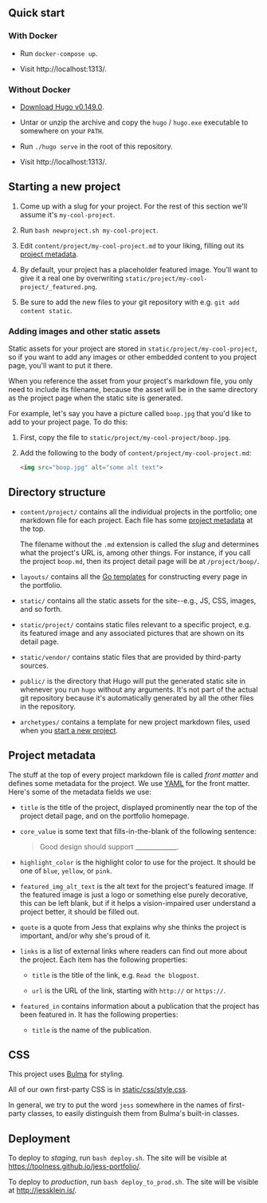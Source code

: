 ## Quick start

### With Docker

* Run `docker-compose up`.

* Visit http://localhost:1313/.

### Without Docker

* [Download Hugo v0.149.0](https://github.com/gohugoio/hugo/releases/tag/v0.149.0).

* Untar or unzip the archive and copy the `hugo` / `hugo.exe`
  executable to somewhere on your `PATH`.

* Run `./hugo serve` in the root of this repository.

* Visit http://localhost:1313/.

## Starting a new project

1. Come up with a slug for your project. For the rest of this section
   we'll assume it's `my-cool-project`.

2. Run `bash newproject.sh my-cool-project`.

3. Edit `content/project/my-cool-project.md` to your liking, filling out
   its [project metadata](#project-metadata).

4. By default, your project has a placeholder featured image. You'll
   want to give it a real one by overwriting
   `static/project/my-cool-project/_featured.png`.

5. Be sure to add the new files to your git repository with e.g.
   `git add content static`.

### Adding images and other static assets

Static assets for your project are stored in
`static/project/my-cool-project`, so if you want to add any images
or other embedded content to you project page, you'll want to put it
there.

When you reference the asset from your project's markdown file,
you only need to include its filename, because the asset will be in
the same directory as the project page when the static site is generated.

For example, let's say you have a picture called `boop.jpg` that you'd
like to add to your project page. To do this:

1. First, copy the file to `static/project/my-cool-project/boop.jpg`.

2. Add the following to the body of `content/project/my-cool-project.md`:

   ```html
   <img src="boop.jpg" alt="some alt text">
   ```

## Directory structure

* `content/project/` contains all the individual projects in the
  portfolio; one markdown file for each project. Each file has
  some [project metadata](#project-metadata) at the top.

  The filename without the `.md` extension is called the *slug* and
  determines what the project's URL is, among other things. For instance,
  if you call the project `boop.md`, then its project detail page
  will be at `/project/boop/`.

* `layouts/` contains all the [Go templates][] for constructing every
  page in the portfolio.

* `static/` contains all the static assets for the site--e.g., JS, CSS,
  images, and so forth.

* `static/project/` contains static files relevant to a specific project,
  e.g. its featured image and any associated pictures that are shown
  on its detail page.

* `static/vendor/` contains static files that are provided by
  third-party sources.

* `public/` is the directory that Hugo will put the generated static
  site in whenever you run `hugo` without any arguments. It's not
  part of the actual git repository because it's automatically generated
  by all the other files in the repository.

* `archetypes/` contains a template for new project markdown files, used
  when you [start a new project](#starting-a-new-project).

## Project metadata

The stuff at the top of every project markdown file is called
*front matter* and defines some metadata for the project. We
use [YAML][] for the front matter. Here's some of the metadata
fields we use:

* `title` is the title of the project, displayed prominently near
  the top of the project detail page, and on the portfolio homepage.

* `core_value` is some text that fills-in-the-blank of the following
  sentence:

  > Good design should support _____________.

* `highlight_color` is the highlight color to use for the project. It
  should be one of `blue`, `yellow`, or `pink`.

* `featured_img_alt_text` is the alt text for the project's featured
  image. If the featured image is just a logo or something else purely
  decorative, this can be left blank, but if it helps a vision-impaired
  user understand a project better, it should be filled out.

* `quote` is a quote from Jess that explains why she thinks the project
  is important, and/or why she's proud of it.

* `links` is a list of external links where readers can find out more
  about the project. Each item has the following properties:

  * `title` is the title of the link, e.g. `Read the blogpost`.

  * `url` is the URL of the link, starting with `http://` or `https://`.

* `featured_in` contains information about a publication that the project
  has been featured in. It has the following properties:

  * `title` is the name of the publication.

## CSS

This project uses [Bulma][] for styling.

All of our own first-party CSS is in
[static/css/style.css](static/css/style.css).

In general, we try to put the word `jess` somewhere in the names of
first-party classes, to easily distinguish them from Bulma's built-in
classes.

## Deployment

To deploy to *staging*, run `bash deploy.sh`. The site will be
visible at https://toolness.github.io/jess-portfolio/.

To deploy to *production*, run `bash deploy_to_prod.sh`. The
site will be visible at http://jessklein.is/.

[Go templates]: https://gohugo.io/templates/go-templates/
[YAML]: https://en.wikipedia.org/wiki/YAML#Basic_components
[Bulma]: http://bulma.io/
